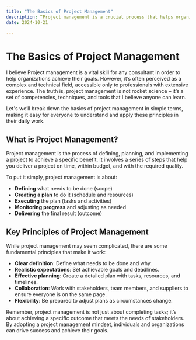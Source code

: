 ```yaml
---
title: "The Basics of Project Management"
description: “Project management is a crucial process that helps organizations achieve specific benefits by defining, planning, and implementing projects successfully"
date: 2024-10-21

---
```


# The Basics of Project Management

I believe Project management is a vital skill for any consultant in order to help organizations achieve their goals. However, it’s often perceived as a complex and technical field, accessible only to professionals with extensive experience. The truth is, project management is not rocket science – it’s a set of competencies, techniques, and tools that I believe anyone can learn.

Let's we’ll break down the basics of project management in simple terms, making it easy for everyone to understand and apply these principles in their daily work.

## What is Project Management?

Project management is the process of defining, planning, and implementing a project to achieve a specific benefit. It involves a series of steps that help you deliver a project on time, within budget, and with the required quality.

To put it simply, project management is about:

- **Defining** what needs to be done (scope)
- **Creating a plan** to do it (schedule and resources)
- **Executing** the plan (tasks and activities)
- **Monitoring progress** and adjusting as needed
- **Delivering** the final result (outcome)

## Key Principles of Project Management

While project management may seem complicated, there are some fundamental principles that make it work:

- **Clear definition**: Define what needs to be done and why.
- **Realistic expectations**: Set achievable goals and deadlines.
- **Effective planning**: Create a detailed plan with tasks, resources, and timelines.
- **Collaboration**: Work with stakeholders, team members, and suppliers to ensure everyone is on the same page.
- **Flexibility**: Be prepared to adjust plans as circumstances change.

Remember, project management is not just about completing tasks; it’s about achieving a specific outcome that meets the needs of stakeholders. By adopting a project management mindset, individuals and organizations can drive success and achieve their goals.